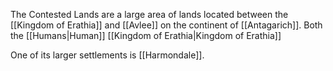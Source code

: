 The Contested Lands are a large area of lands located between the [[Kingdom of Erathia]] and [[Avlee]] on the continent of [[Antagarich]]. Both the [[Humans|Human]] [[Kingdom of Erathia|Kingdom of Erathia]]

One of its larger settlements is [[Harmondale]].

